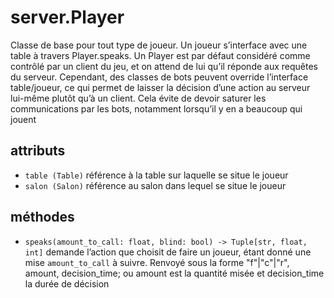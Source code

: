 # server.Player

Classe de base pour tout type de joueur. Un joueur s’interface avec une table à travers
Player.speaks. Un Player est par défaut considéré comme contrôlé par un client du jeu,
et on attend de lui qu’il réponde aux requêtes du serveur.
Cependant, des classes de bots peuvent override l’interface table/joueur, ce qui permet de laisser
la décision d’une action au serveur lui-même plutôt qu’à un client. Cela évite de devoir saturer
les communications par les bots, notamment lorsqu’il y en a beaucoup qui jouent

## attributs

- `table (Table)` référence à la table sur laquelle se situe le joueur
- `salon (Salon)` référence au salon dans lequel se situe le joueur

## méthodes

- `speaks(amount_to_call: float, blind: bool) -> Tuple[str, float, int]` demande l’action que choisit de faire un joueur, étant donné une mise `amount_to_call` à suivre. Renvoyé sous la forme "f"|"c"|"r", amount, decision_time; ou amount est la quantité misée et decision_time la durée de décision